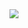 <a href="https://marc-etti.github.io/">
    <img src="https://capsule-render.vercel.app/api?type=waving&height=200&color=gradient&text=marc-etti.github.io&section=header&reversal=false&animation=fadeIn&fontSize=60"/>
</a>

<!--
**marc-etti/marc-etti** is a ✨ _special_ ✨ repository because its `README.md` (this file) appears on your GitHub profile.

Here are some ideas to get you started:

- 🔭 I’m currently working on ...
- 🌱 I’m currently learning ...
- 👯 I’m looking to collaborate on ...
- 🤔 I’m looking for help with ...
- 💬 Ask me about ...
- 📫 How to reach me: ...
- 😄 Pronouns: ...
- ⚡ Fun fact: ...
-->
